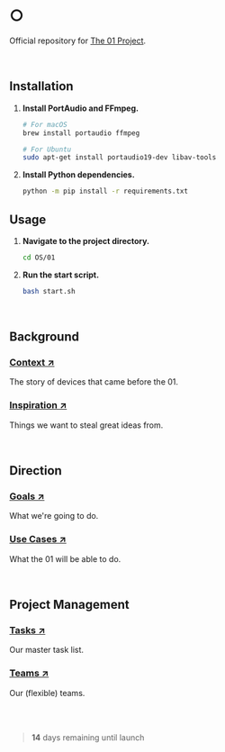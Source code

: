 # ○

Official repository for [The 01 Project](https://twitter.com/hellokillian/status/1745875973583896950).

<br>

## Installation

1. **Install PortAudio and FFmpeg.**

   ```bash
   # For macOS
   brew install portaudio ffmpeg

   # For Ubuntu
   sudo apt-get install portaudio19-dev libav-tools
   ```

2. **Install Python dependencies.**

   ```bash
   python -m pip install -r requirements.txt
   ```

## Usage

1. **Navigate to the project directory.**

   ```bash
   cd OS/01
   ```

2. **Run the start script.**

   ```bash
   bash start.sh
   ```

<br>

## Background

### [Context ↗](https://github.com/KillianLucas/01/blob/main/CONTEXT.md)

The story of devices that came before the 01.

### [Inspiration ↗](https://github.com/KillianLucas/01/tree/main/INSPIRATION.md)

Things we want to steal great ideas from.

<br>

## Direction

### [Goals ↗](https://github.com/KillianLucas/01/blob/main/GOALS.md)

What we're going to do.

### [Use Cases ↗](https://github.com/KillianLucas/01/blob/main/USE_CASES.md)

What the 01 will be able to do.

<br>

## Project Management

### [Tasks ↗](https://github.com/KillianLucas/01/blob/main/TASKS.md)

Our master task list.

### [Teams ↗](https://github.com/KillianLucas/01/blob/main/TEAMS.md)

Our (flexible) teams.

<br>

<br>

> **14** days remaining until launch
